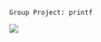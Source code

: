 ```
Group Project: printf
```
![](https://pics.me.me/developers-gdb-ide-100s-of-printf-statements-printf-s-i-n-pretty-function-line-38789494.png)
